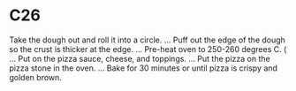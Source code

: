 # C26
Take the dough out and roll it into a circle. ...
Puff out the edge of the dough so the crust is thicker at the edge. ...
Pre-heat oven to 250-260 degrees C. ( ...
Put on the pizza sauce, cheese, and toppings. ...
Put the pizza on the pizza stone in the oven. ...
Bake for 30 minutes or until pizza is crispy and golden brown. 
